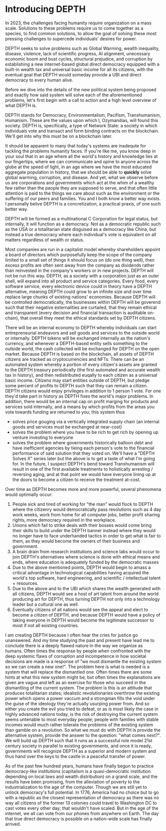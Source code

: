 # Introducing DEPTH

In 2023, the challenges facing humanity require organization on a mass scale. Solutions to these problems require us to come together as a species, 
to find common solutions, to allow the goal of solving these most pressing challenges to supercede individuals' desires for power.

DEPTH seeks to solve problems such as Global Warming, wealth inequality, disease, violence, lack of scientific progress, AI alignment, unecessary economic boom and bust cycles, 
structural prejudice, and corruption by establishing a new internet-based global direct democracy equipped with a built-in wealth tax and universal basic income for all its citizens,
with the eventual goal that DEPTH would someday provide a UBI and direct democracy to every human alive.

Before we dive into the details of the new political system being proposed and exactly how said system will solve each of the aforementioned problems, 
let's first begin with a call to action and a high level overview of what DEPTH is.

DEPTH stands for Democracy, Environmentalism, Pacifism, Transhumanism, Humanism. These are the values upon which I, Ozymandias, will found this society.
DEPTH is, specifically, a type of Network State: a society in which individuals vote and transact and form binding contracts on the blockchain. 
We'll get into why this must be on a blockchain later.

It should be apparent to many that today's systems are inadequte for tackling the problems humanity faces. If you're like me, you know deep in your soul that in an age where all the world's
history and knowledge lies at our fingertips, where we can communicate and opine to anyone across the globe at the speed of light, in an age where we have the most educated
aggregate population in history, that we should be able to **quickly** solve global warming, corruption, and disease. And yet, what we observe before us are corporations and governments
which act at the whim of a wealthy few rather than the people they are supposed to serve, and that often little attention is paid to the things we care about such
as the environment or the suffering of our peers and families. You and I both know a better way exists. I personally belive DEPTH is a concretization, a
practical praxis, of one such better way.

DEPTH will be formed as a multinational C Corporation for legal status, but internally, it will function as a democracy. Not as a democratic republic such as the USA or a 
totalitarian state disguised as a democracy like China, but instead a true democracy where each individual's vote is equivalent on all matters regardless of wealth or status.

Most companies are run in a capitalist model whereby shareholders appoint a board of directors which purposefully keep the scope of the company limited to a small set of things it
should focus on (do one thing well), then excess profits are often sent away from the company as dividends rather than reinvested in the company's workers or in new projects.
DEPTH will not be run this way. DEPTH, as a society with a corporation just as an outer shell, will expand into all product and service categories. Every food, every software service,
every electronic device could in theory have a DEPTH alternative, meaning DEPTH could grow to an infinite size and over time replace large chunks of existing nations' economies.
Because DEPTH will be controlled democratically, the businesses within DEPTH will be goverend such that their negative externalities are curtailed, that they remain ethical and
transparent (every decision and financial transaction is auditable on-chain), that overall they meet the ethical standards set by DEPTH citizens.

There will be an internal economy to DEPTH whereby individuals can start entrepreneurial endeavors and sell goods and services to the outside world or internally. DEPTH tokens
will be exchanged internally as the nation's currency, and whenever a DEPTH-based entity sells something to the outside world, the cash collected will be exchanged for DEPTH on the 
open market. Because DEPTH is based on the blockchain, all assets of DEPTH citizens are tracked as cryptocurrencies and NFTs. There can be an automated system whereby a portion of 
every citizen's assets are granted to the DEPTH treasury periodically (the first automated and accurate wealth tax in history), and then 
redistributed euqally to each citizen as a universal basic income. Citizens may start entities outside of DEPTH, but pledge some percent of profits to DEPTH such that they can remain a citizen. DEPTH citizens would enjoy privileges in addition to 1 person 1 vote. For one they'd take part in history as DEPTH fixes the
world's major problems. In addition, there would be an internal cap on profit marging for products and services sold internally, and a means by which profits
from the areas you vote towards funding are returned to you; this system thus
- solves price gouging via a vertically integrated supply chain (an internal goods and services must be exchanged at near-cost)
- solves the problem where you have to be rich to get rich by opening up venture investing to everyone
- solves the problem where governments historically balloon debt and have inefficient agencies by tieing each person's vote to the financial performance of 
  said solution that they voted on.
We'll have a "DEPTH Solves X" series later but the above is to get a taste of what I'm going for. In the future, I suspect DEPTH's bend toward Transhumanism will
result in one of the first available treatments to holistically arresting / reversing aging, and at that point we would have everyone lining up at the doors to 
become a citizen to receive the treatment at-cost.

Over time as DEPTH becomes more and more powerful, several phenomena would optimially occur:
1. People sick and tired of working for "the man" would flock to DEPTH where the citizenry would democratically pass resolutions such as 4 day work weeks,
   work from home for all computer jobs, better profit sharing rights, more democracy required in the workplace.
2. Unions which fail to strike deals with their bosses would come bring their skills to build under the DEPTH banner instead where they would no longer have to 
   face underhanded tactics in order to get what is fair to them, as they would become the owners of their business and government.
3. A brain drain from research institutions and science labs would occur to join DEPTH's alternatives where science is done with ethical means and ends, where
   education is adequately funded by the democratic masses
4. Due to the above mentioned points, DEPTH would begin to amass a critical advantage in technological capabilities having acquired the world's top software,
   hard engineering, and scientific / intellectual talent + resources.
5. Due to the above and to the UBI which shares the wealth generated with all citizens, DEPTH would see a host of art talent from around the world producing 
   art for DEPTH, thus turning DEPTH not only into a technology leader but a cultural one as well.
6. Eventually citizens of all nations would see the appeal and elect to become a citizen of DEPTH, and because DEPTH would have a policy of taking everyone in
   DEPTH would become the legitimate successor to most if not all existing countries.

I am creating DEPTH because I often hear the cries for justice go unanswered. And my time studying the past and present have lead me to conclude there is
a deeply flawed nature in the way we organize as humans. Often times the response by people when confronted with the deep systemic flaws of corruption and incompetence in how societal decisions are made is a response of "we must dismantle the existing system so we can create a new one!". The problem here is what is needed is a system that will replace the dismantled one. Often times there are some hints at what this new system might be, but often times the explanations are given are vague and left as an exercise for those who succeed in the dismantling of the current system. The problem is this is an attitude that produces totalitarian states; idealistic revolutionaries overthrow the existing power which opens a power vaccum and a strongman fills the void under the guise of the ideology they're actually usurping power from. And so either you create the evil you tried to defeat, or as is most likely the case in highly advanced nations today, is the risk of destroying the current system seems untenable to most everyday people; people with families with stable incomes would much rather tolerate the problems of the existing system than gamble on a revolution. So what we must do with DEPTH is provide the alternative system, provide the answer to the question: "what comes next?". We will build up DEPTH such that it runs as a successful role model 21st century society in parallel to existing governments, and once it is ready, governments will recognize DEPTH as a superior and modern system and thus hand over the keys to the castle in a peaceful transfer of power.

As of the past few hundred years, humans have finally begun to practice democracy-like institutions (capitalism is a quasi-democratic institution depending
on local laws and wealth distribution) on
a grand scale, and the results have been promising, from the alleviation of poverty to the industrialization to the age of the computer. Though we are still
yet to unlock democracy's full potential. In 1776, America had no choice but to go with a republic as the closest representation of democracy as there was no way
all citizens of the former 13 colonies could travel to Washington DC to cast votes every other day; that wouldn't have scaled. But in the age of the internet, we
all can vote from our phones from anywhere on Earth. The day that true direct democracy is possible on a nation-wide scale has finally arrived.
